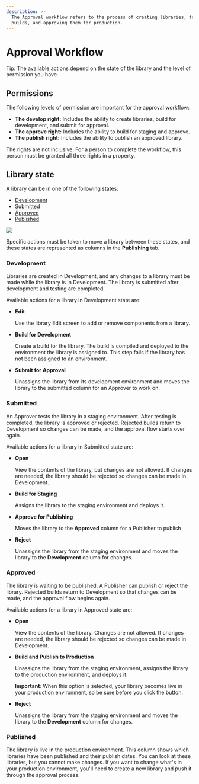 ```yaml
---
description: >-
  The Approval workflow refers to the process of creating libraries, testing
  builds, and approving them for production.
---
```


# Approval Workflow

Tip: The available actions depend on the state of the library and the level of permission you have.

## Permissions

The following levels of permission are important for the approval workflow:

* **The develop right:** Includes the ability to create libraries, build for development, and submit for approval.
* **The approve right:** Includes the ability to build for staging and approve.
* **The publish right:** Includes the ability to publish an approved library.

The rights are not inclusive. For a person to complete the workflow, this person must be granted all three rights in a property.

## Library state

A library can be in one of the following states: 

* [Development](approval-workflow.md#development)
* [Submitted](approval-workflow.md#submitted)
* [Approved](approval-workflow.md#approved)
* [Published](approval-workflow.md#published)

![](../.gitbook/assets/library-state.png)

Specific actions must be taken to move a library between these states, and these states are represented as columns in the **Publishing** tab.

### Development

Libraries are created in Development, and any changes to a library must be made while the library is in Development. The library is submitted after development and testing are completed.

Available actions for a library in Development state are:

* **Edit**

  Use the library Edit screen to add or remove components from a library.

* **Build for Development**

  Create a build for the library. The build is compiled and deployed to the environment the library is assigned to. This step fails if the library has not been assigned to an environment.

* **Submit for Approval**

  Unassigns the library from its development environment and moves the library to the submitted column for an Approver to work on.

### Submitted

An Approver tests the library in a staging environment. After testing is completed, the library is approved or rejected. Rejected builds return to Development so changes can be made, and the approval flow starts over again.

Available actions for a library in Submitted state are:

* **Open**

  View the contents of the library, but changes are not allowed. If changes are needed, the library should be rejected so changes can be made in Development.

* **Build for Staging**

  Assigns the library to the staging environment and deploys it.

* **Approve for Publishing**

  Moves the library to the **Approved** column for a Publisher to publish

* **Reject**

  Unassigns the library from the staging environment and moves the library to the **Development** column for changes.

### Approved

The library is waiting to be published. A Publisher can publish or reject the library. Rejected builds return to Development so that changes can be made, and the approval flow begins again.

Available actions for a library in Approved state are:

* **Open**

  View the contents of the library. Changes are not allowed. If changes are needed, the library should be rejected so changes can be made in Development.

* **Build and Publish to Production**

  Unassigns the library from the staging environment, assigns the library to the production environment, and deploys it.

  **Important**: When this option is selected, your library becomes live in your production environment, so be sure before you click the button.

* **Reject**

  Unassigns the library from the staging environment and moves the library to the **Development** column for changes.

### Published

The library is live in the production environment. This column shows which libraries have been published and their publish dates. You can look at these libraries, but you cannot make changes. If you want to change what's in your production environment, you'll need to create a new library and push it through the approval process.

